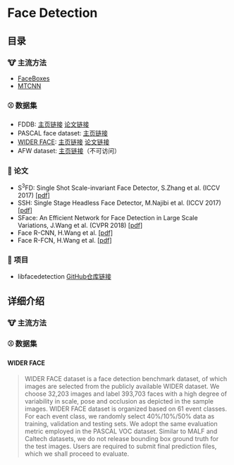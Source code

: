 # Face Detection

## 目录
### :cow: 主流方法

- [FaceBoxes](https://arxiv.org/pdf/1708.05234.pdf)
- [MTCNN](https://arxiv.org/pdf/1604.02878)



### :baseball: 数据集
- FDDB: [主页链接](http://vis-www.cs.umass.edu/fddb/) [论文链接](http://vis-www.cs.umass.edu/fddb/fddb.pdf)
- PASCAL face dataset: [主页链接](http://host.robots.ox.ac.uk/pascal/VOC/databases.html)
- [WIDER FACE](#WIDER-FACE): [主页链接](http://mmlab.ie.cuhk.edu.hk/projects/WIDERFace/) [论文链接](https://arxiv.org/pdf/1511.06523.pdf)
- AFW dataset: [主页链接](https://www.ics.uci.edu/~xzhu/face/)（不可访问）


### :notebook: 论文
- S<sup>3</sup>FD: Single Shot Scale-invariant Face Detector, S.Zhang et al. (ICCV 2017) [[pdf]](https://arxiv.org/pdf/1708.05237.pdf)
- SSH: Single Stage Headless Face Detector, M.Najibi et al. (ICCV 2017) [[pdf]](https://arxiv.org/pdf/1708.03979.pdf)
- SFace: An Efficient Network for Face Detection in Large Scale Variations, J.Wang et al. (CVPR 2018) [[pdf]](https://arxiv.org/pdf/1804.06559.pdf)
- Face R-CNN, H.Wang et al. [[pdf]](https://arxiv.org/pdf/1706.01061.pdf)
- Face R-FCN, H.Wang et al. [[pdf]](https://arxiv.org/pdf/1709.05256.pdf)


### :rocket: 项目
- libfacedetection [GitHub仓库链接](https://github.com/ShiqiYu/libfacedetection)



## 详细介绍

### :cow: 主流方法

### :baseball: 数据集
#### WIDER FACE
> WIDER FACE dataset is a face detection benchmark dataset, of which images are selected from the publicly available WIDER dataset. We choose 32,203 images and label 393,703 faces with a high degree of variability in scale, pose and occlusion as depicted in the sample images. WIDER FACE dataset is organized based on 61 event classes. For each event class, we randomly select 40%/10%/50% data as training, validation and testing sets. We adopt the same evaluation metric employed in the PASCAL VOC dataset. Similar to MALF and Caltech datasets, we do not release bounding box ground truth for the test images. Users are required to submit final prediction files, which we shall proceed to evaluate.


